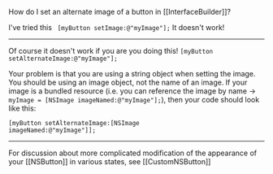 How do I set an alternate image of a button in [[InterfaceBuilder]]?

I've tried this <code> [myButton setImage:@"myImage"];</code> It doesn't work!

----

Of course it doesn't work if you are you doing this! <code>[myButton setAlternateImage:@"myImage"];</code>

Your problem is that you are using a string object when setting the image. You should be using an image object, not the name of an image. If your image is a bundled resource (i.e. you can reference the image by name -> <code>myImage = [NSImage imageNamed:@"myImage"];</code>), then your code should look like this:

<code>[myButton setAlternateImage:[NSImage imageNamed:@"myImage"]];</code>

----

For discussion about more complicated modification of the appearance of your [[NSButton]] in various states, see [[CustomNSButton]]